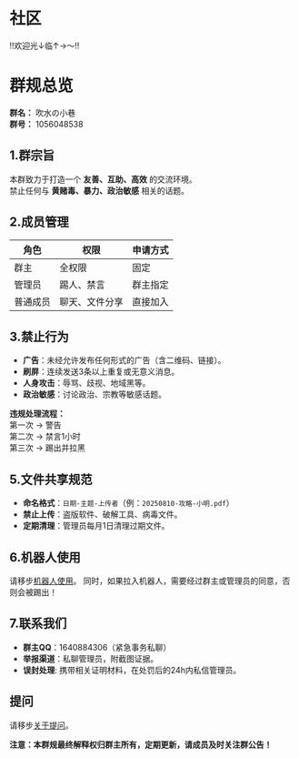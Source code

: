 # 社区

!!欢迎光↓临↑→～!!

# 群规总览

**群名：** 吹水の小巷  
**群号：** 1056048538   

## 1.群宗旨
本群致力于打造一个 **友善、互助、高效** 的交流环境。  
禁止任何与 **黄赌毒、暴力、政治敏感** 相关的话题。  


## 2.成员管理
| **角色** | **权限** | **申请方式** |
|----------|----------|--------------|
| 群主     | 全权限   | 固定         |
| 管理员   | 踢人、禁言 | 群主指定     |
| 普通成员 | 聊天、文件分享 | 直接加入 |


## 3.禁止行为
- **广告**：未经允许发布任何形式的广告（含二维码、链接）。
- **刷屏**：连续发送3条以上重复或无意义消息。
- **人身攻击**：辱骂、歧视、地域黑等。
- **政治敏感**：讨论政治、宗教等敏感话题。

**违规处理流程：**  
第一次 → 警告  
第二次 → 禁言1小时  
第三次 → 踢出并拉黑


## 5.文件共享规范
- **命名格式**：`日期-主题-上传者`（例：`20250810-攻略-小明.pdf`）
- **禁止上传**：盗版软件、破解工具、病毒文件。
- **定期清理**：管理员每月1日清理过期文件。


## 6.机器人使用
请移步[机器人使用](./aibot)。
同时，如果拉入机器人，需要经过群主或管理员的同意，否则会被踢出！


## 7.联系我们
- **群主QQ**：1640884306（紧急事务私聊）
- **举报渠道**：私聊管理员，附截图证据。
- **误封处理**: 携带相关证明材料，在处罚后的24h内私信管理员。

## 提问
请移步[关于提问](./question)。

**注意：本群规最终解释权归群主所有，定期更新，请成员及时关注群公告！**